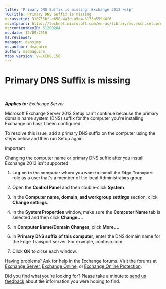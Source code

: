 ```yaml
---
title: 'Primary DNS Suffix is missing: Exchange 2013 Help'
TOCTitle: Primary DNS Suffix is missing
ms:assetid: 310765bf-a650-4a3d-a5e4-6173b559d4f6
ms:mtpsurl: https://technet.microsoft.com/en-us/library/ms.exch.setupreadiness.fqdnmissing(v=EXCHG.150)
ms:contentKeyID: 61200284
ms.date: 12/09/2016
ms.reviewer: 
manager: dansimp
ms.author: dmaguire
author: msdmaguire
mtps_version: v=EXCHG.150
---
```


# Primary DNS Suffix is missing

 

_**Applies to:** Exchange Server_


Microsoft Exchange Server 2013 Setup can't continue because the primary domain name system (DNS) suffix for the computer you're installing Exchange on hasn't been configured.

To resolve this issue, add a primary DNS suffix on the computer using the steps below and then run Setup again.


> [!IMPORTANT]
> Changing the computer name or primary DNS suffix after you install Exchange 2013 isn't supported.



1.  Log on to the computer where you want to install the Edge Transport role as a user that's a member of the local Administrators group.

2.  Open the **Control Panel** and then double-click **System**.

3.  In the **Computer name, domain, and workgroup settings** section, click **Change settings**.

4.  In the **System Properties** window, make sure the **Computer Name** tab is selected and then click **Change...**.

5.  In **Computer Name/Domain Changes**, click **More...**.

6.  In **Primary DNS suffix of this computer**, enter the DNS domain name for the Edge Transport server. For example, contoso.com.

7.  Click **OK** to close each window.

Having problems? Ask for help in the Exchange forums. Visit the forums at [Exchange Server](https://go.microsoft.com/fwlink/p/?linkid=60612), [Exchange Online](https://go.microsoft.com/fwlink/p/?linkid=267542), or [Exchange Online Protection](https://go.microsoft.com/fwlink/p/?linkid=285351).

Did you find what you're looking for? Please take a minute to [send us feedback](mailto:exsetuphelpfeedback@microsoft.com?subject=exchange%202013%20setup%20help%20feedback) about the information you were hoping to find.

